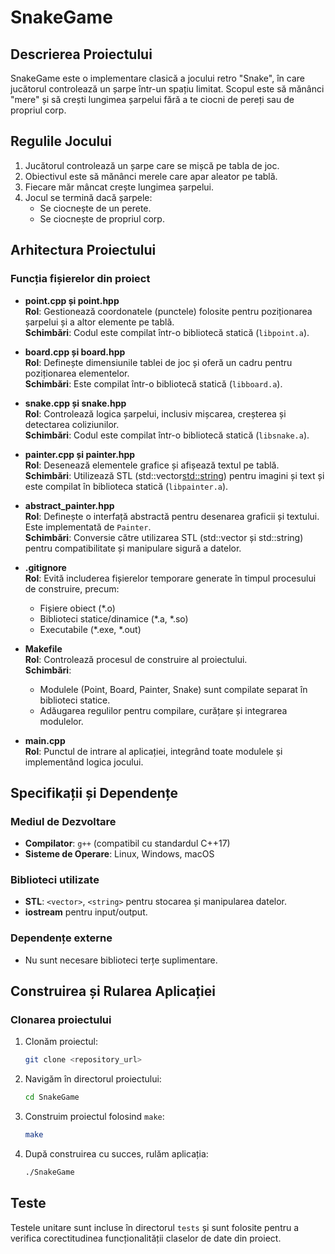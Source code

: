 # SnakeGame

## Descrierea Proiectului
SnakeGame este o implementare clasică a jocului retro "Snake", în care jucătorul controlează un șarpe într-un spațiu limitat. Scopul este să mănânci "mere" și să crești lungimea șarpelui fără a te ciocni de pereți sau de propriul corp.

## Regulile Jocului
1. Jucătorul controlează un șarpe care se mișcă pe tabla de joc.
2. Obiectivul este să mănânci merele care apar aleator pe tablă.
3. Fiecare măr mâncat crește lungimea șarpelui.
4. Jocul se termină dacă șarpele:
   - Se ciocnește de un perete.
   - Se ciocnește de propriul corp.

## Arhitectura Proiectului

### Funcția fișierelor din proiect

- **point.cpp și point.hpp**  
  **Rol**: Gestionează coordonatele (punctele) folosite pentru poziționarea șarpelui și a altor elemente pe tablă.  
  **Schimbări**: Codul este compilat într-o bibliotecă statică (`libpoint.a`).

- **board.cpp și board.hpp**  
  **Rol**: Definește dimensiunile tablei de joc și oferă un cadru pentru poziționarea elementelor.  
  **Schimbări**: Este compilat într-o bibliotecă statică (`libboard.a`).

- **snake.cpp și snake.hpp**  
  **Rol**: Controlează logica șarpelui, inclusiv mișcarea, creșterea și detectarea coliziunilor.  
  **Schimbări**: Codul este compilat într-o bibliotecă statică (`libsnake.a`).

- **painter.cpp și painter.hpp**  
  **Rol**: Desenează elementele grafice și afișează textul pe tablă.  
  **Schimbări**: Utilizează STL (std::vector<std::string>) pentru imagini și text și este compilat în biblioteca statică (`libpainter.a`).

- **abstract_painter.hpp**  
  **Rol**: Definește o interfață abstractă pentru desenarea graficii și textului. Este implementată de `Painter`.  
  **Schimbări**: Conversie către utilizarea STL (std::vector și std::string) pentru compatibilitate și manipulare sigură a datelor.

- **.gitignore**  
  **Rol**: Evită includerea fișierelor temporare generate în timpul procesului de construire, precum:  
    - Fișiere obiect (*.o)  
    - Biblioteci statice/dinamice (*.a, *.so)  
    - Executabile (*.exe, *.out)  

- **Makefile**  
  **Rol**: Controlează procesul de construire al proiectului.  
  **Schimbări**:  
    - Modulele (Point, Board, Painter, Snake) sunt compilate separat în biblioteci statice.  
    - Adăugarea regulilor pentru compilare, curățare și integrarea modulelor.

- **main.cpp**  
  **Rol**: Punctul de intrare al aplicației, integrând toate modulele și implementând logica jocului.

## Specifikații și Dependențe

### Mediul de Dezvoltare
- **Compilator**: `g++` (compatibil cu standardul C++17)
- **Sisteme de Operare**: Linux, Windows, macOS

### Biblioteci utilizate
- **STL**: `<vector>`, `<string>` pentru stocarea și manipularea datelor.
- **iostream** pentru input/output.

### Dependențe externe
- Nu sunt necesare biblioteci terțe suplimentare.

## Construirea și Rularea Aplicației

### Clonarea proiectului
1. Clonăm proiectul:
    ```bash
    git clone <repository_url>
    ```
2. Navigăm în directorul proiectului:
    ```bash
    cd SnakeGame
    ```

3. Construim proiectul folosind `make`:
    ```bash
    make
    ```

4. După construirea cu succes, rulăm aplicația:
    ```bash
    ./SnakeGame
    ```

## Teste
Testele unitare sunt incluse în directorul `tests` și sunt folosite pentru a verifica corectitudinea funcționalității claselor de date din proiect.


